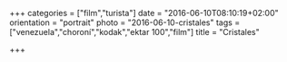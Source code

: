 +++
categories = ["film","turista"]
date = "2016-06-10T08:10:19+02:00"
orientation = "portrait"
photo = "2016-06-10-cristales"
tags = ["venezuela","choroní","kodak","ektar 100","film"]
title = "Cristales"

+++
